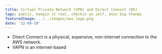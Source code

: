 ```yaml
---
title: Virtual Private Network (VPN) and Direct Connect (DX)
tags: public, keepin it real, checkin yo self, doin big thangs
featuredImage: ../../images/aws_logo.png
date: '12-09-19'
---
```


- Direct Connect is a physical, expensive, non-internet connection to the AWS network.
- VAPN is an internet-based
